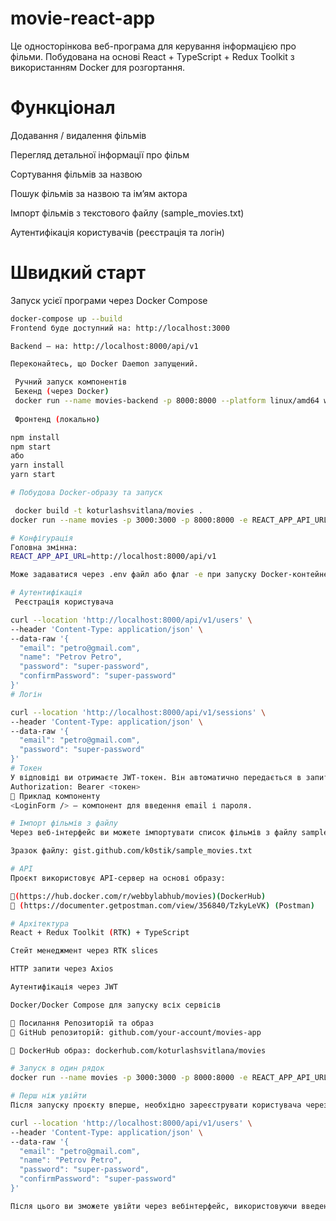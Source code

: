 # movie-react-app
 Це односторінкова веб-програма для керування інформацією про фільми. Побудована на основі React + TypeScript + Redux Toolkit з використанням Docker для розгортання.

# Функціонал
Додавання / видалення фільмів

Перегляд детальної інформації про фільм

Сортування фільмів за назвою

Пошук фільмів за назвою та ім’ям актора

Імпорт фільмів з текстового файлу (sample_movies.txt)

Аутентифікація користувачів (реєстрація та логін)

# Швидкий старт
 Запуск усієї програми через Docker Compose

```bash
docker-compose up --build
Frontend буде доступний на: http://localhost:3000

Backend — на: http://localhost:8000/api/v1

Переконайтесь, що Docker Daemon запущений.

 Ручний запуск компонентів
 Бекенд (через Docker)
 docker run --name movies-backend -p 8000:8000 --platform linux/amd64 webbylabhub/movies
 
 Фронтенд (локально)

npm install
npm start
або
yarn install
yarn start

# Побудова Docker-образу та запуск

 docker build -t koturlashsvitlana/movies .
docker run --name movies -p 3000:3000 -p 8000:8000 -e REACT_APP_API_URL=http://localhost:8000/api/v1 koturlashsvitlana/movies

# Конфігурація
Головна змінна:
REACT_APP_API_URL=http://localhost:8000/api/v1

Може задаватися через .env файл або флаг -e при запуску Docker-контейнера.

# Аутентифікація
 Реєстрація користувача

curl --location 'http://localhost:8000/api/v1/users' \
--header 'Content-Type: application/json' \
--data-raw '{
  "email": "petro@gmail.com",
  "name": "Petrov Petro",
  "password": "super-password",
  "confirmPassword": "super-password"
}'
# Логін

curl --location 'http://localhost:8000/api/v1/sessions' \
--header 'Content-Type: application/json' \
--data-raw '{
  "email": "petro@gmail.com",
  "password": "super-password"
}'
# Токен
У відповіді ви отримаєте JWT-токен. Він автоматично передається в запитах до захищених ресурсів:
Authorization: Bearer <токен>
🧪 Приклад компоненту
<LoginForm /> — компонент для введення email і пароля.

# Імпорт фільмів з файлу
Через веб-інтерфейс ви можете імпортувати список фільмів з файлу sample_movies.txt.

Зразок файлу: gist.github.com/k0stik/sample_movies.txt

# API
Проєкт використовує API-сервер на основі образу:

🔗(https://hub.docker.com/r/webbylabhub/movies)(DockerHub)
🔗 (https://documenter.getpostman.com/view/356840/TzkyLeVK) (Postman)

# Архітектура
React + Redux Toolkit (RTK) + TypeScript

Стейт менеджмент через RTK slices

HTTP запити через Axios

Аутентифікація через JWT

Docker/Docker Compose для запуску всіх сервісів

📎 Посилання Репозиторій та образ
🔗 GitHub репозиторій: github.com/your-account/movies-app

🔗 DockerHub образ: dockerhub.com/koturlashsvitlana/movies

# Запуск в один рядок
docker run --name movies -p 3000:3000 -p 8000:8000 -e REACT_APP_API_URL=http://localhost:8000/api/v1 koturlashsvitlana/movies

# Перш ніж увійти
Після запуску проєкту вперше, необхідно зареєструвати користувача через термінал (оскільки база пуста):

curl --location 'http://localhost:8000/api/v1/users' \
--header 'Content-Type: application/json' \
--data-raw '{
  "email": "petro@gmail.com",
  "name": "Petrov Petro",
  "password": "super-password",
  "confirmPassword": "super-password"
}'

Після цього ви зможете увійти через вебінтерфейс, використовуючи введені дані.


